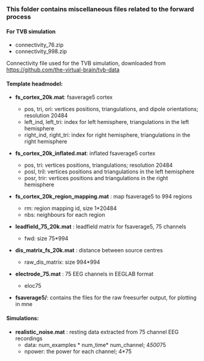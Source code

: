 ### This folder contains miscellaneous files related to the forward process
#### For TVB simulation
* connectivity_76.zip
* connectivity_998.zip

Connectivity file used for the TVB simulation, downloaded from
https://github.com/the-virtual-brain/tvb-data

#### Template headmodel:
- **fs_cortex_20k.mat**: fsaverage5 cortex
    - pos, tri, ori: vertices positions, triangulations, and dipole orientations; resolution 20484
    - left_ind, left_tri: index for left hemisphere, triangulations in the left hemisphere
    - right_ind, right_tri: index for right hemisphere, triangulations in the right hemisphere
         
- **fs_cortex_20k_inflated.mat**: inflated fsaverage5 cortex
    - pos, tri: vertices positions, triangulations; resolution 20484
    - posl, tril: vertices positions and triangulations in the left hemisphere
    - posr, trir: vertices positions and triangulations in the right hemisphere

- **fs_cortex_20k_region_mapping.mat** : map fsaverage5 to 994 regions
    - rm: region mapping id, size 1*20484
    - nbs: neighbours for each region
    
- **leadfield_75_20k.mat** : leadfield matrix for fsaverage5, 75 channels
    - fwd: size 75*994

- **dis_matrix_fs_20k.mat** : distance between source centres
    - raw_dis_matrix: size 994*994

- **electrode_75.mat** : 75 EEG channels in EEGLAB format
    - eloc75

- **fsaverage5/**: contains the files for the raw freesurfer output, for plotting in mne    

#### Simulations:
- **realistic_noise.mat** : resting data extracted from 75 channel EEG recordings
    - data: num_examples * num_time* num_channel; 4*500*75
    - npower: the power for each channel; 4*75 